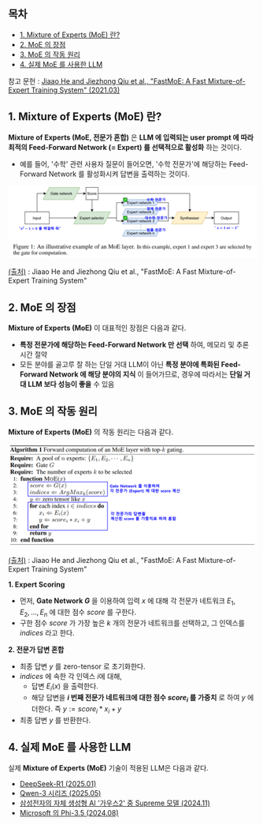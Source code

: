 ## 목차

* [1. Mixture of Experts (MoE) 란?](#1-mixture-of-experts-moe-란)
* [2. MoE 의 장점](#2-moe-의-장점)
* [3. MoE 의 작동 원리](#3-moe-의-작동-원리)
* [4. 실제 MoE 를 사용한 LLM](#4-실제-moe-를-사용한-llm)

참고 문헌 : [Jiaao He and Jiezhong Qiu et al., "FastMoE: A Fast Mixture-of-Expert Training System" (2021.03)](https://arxiv.org/pdf/2103.13262)

## 1. Mixture of Experts (MoE) 란?

**Mixture of Experts (MoE, 전문가 혼합)** 은 **LLM 에 입력되는 user prompt 에 따라 최적의 Feed-Forward Network (= Expert) 를 선택적으로 활성화** 하는 것이다.

* 예를 들어, '수학' 관련 사용자 질문이 들어오면, '수학 전문가'에 해당하는 Feed-Forward Network 를 활성화시켜 답변을 출력하는 것이다.

![image](images/MoE_1.PNG)

[(출처)](https://arxiv.org/pdf/2103.13262) : Jiaao He and Jiezhong Qiu et al., "FastMoE: A Fast Mixture-of-Expert Training System"

## 2. MoE 의 장점

**Mixture of Experts (MoE)** 이 대표적인 장점은 다음과 같다.

* **특정 전문가에 해당하는 Feed-Forward Network 만 선택** 하여, 메모리 및 추론 시간 절약
* 모든 분야를 골고루 잘 하는 단일 거대 LLM이 아닌 **특정 분야에 특화된 Feed-Forward Network 에 해당 분야의 지식** 이 들어가므로, 경우에 따라서는 **단일 거대 LLM 보다 성능이 좋을** 수 있음

## 3. MoE 의 작동 원리

**Mixture of Experts (MoE)** 의 작동 원리는 다음과 같다.

![image](images/MoE_2.PNG)

[(출처)](https://arxiv.org/pdf/2103.13262) : Jiaao He and Jiezhong Qiu et al., "FastMoE: A Fast Mixture-of-Expert Training System"

**1. Expert Scoring**

* 먼저, **Gate Network $G$** 을 이용하여 입력 $x$ 에 대해 각 전문가 네트워크 $E_1, E_2, ..., E_n$ 에 대한 점수 $score$ 를 구한다.
* 구한 점수 $score$ 가 가장 높은 $k$ 개의 전문가 네트워크를 선택하고, 그 인덱스를 $indices$ 라고 한다.

**2. 전문가 답변 혼합**

* 최종 답변 $y$ 를 zero-tensor 로 초기화한다.
* $indices$ 에 속한 각 인덱스 $i$에 대해,
  * 답변 $E_i(x)$ 을 출력한다.
  * 해당 답변을 **$i$ 번째 전문가 네트워크에 대한 점수 $score_i$ 를 가중치** 로 하여 $y$ 에 더한다. 즉 $y := score_i * x_i + y$
* 최종 답변 $y$ 를 반환한다.

## 4. 실제 MoE 를 사용한 LLM

실제 **Mixture of Experts (MoE)** 기술이 적용된 LLM은 다음과 같다.

* [DeepSeek-R1 (2025.01)](../../AI%20Trend/AI_Trend_Jan_2025.md#20250122-수)
* [Qwen-3 시리즈 (2025.05)](../../AI%20Trend/AI_Trend_May_2025.md#20250507-수)
* [삼성전자의 자체 생성형 AI '가우스2' 중 Supreme 모델 (2024.11)](../../AI%20Trend/AI_Trend_Nov_2024.md#20241121-목)
* [Microsoft 의 Phi-3.5 (2024.08)](../../AI%20Trend/AI_Trend_Aug_2024.md#20240830-금)